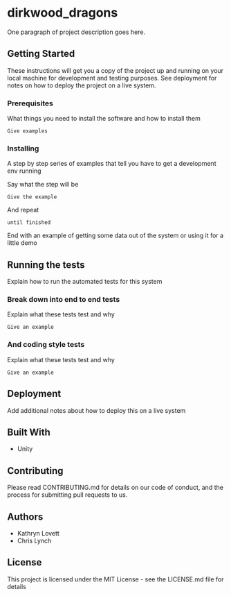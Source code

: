 # dirkwood_dragons
One paragraph of project description goes here.

## Getting Started

These instructions will get you a copy of the project up and running on your local machine for development and testing purposes. See deployment for notes on how to deploy the project on a live system.

### Prerequisites

What things you need to install the software and how to install them

`Give examples`

### Installing

A step by step series of examples that tell you have to get a development env running

Say what the step will be

`Give the example`

And repeat

`until finished`

End with an example of getting some data out of the system or using it for a little demo

## Running the tests

Explain how to run the automated tests for this system

### Break down into end to end tests

Explain what these tests test and why

`Give an example`

### And coding style tests

Explain what these tests test and why

`Give an example`

## Deployment

Add additional notes about how to deploy this on a live system

## Built With

* Unity

## Contributing

Please read CONTRIBUTING.md for details on our code of conduct, and the process for submitting pull requests to us.

## Authors

* Kathryn Lovett
* Chris Lynch

## License 

This project is licensed under the MIT License - see the LICENSE.md file for details